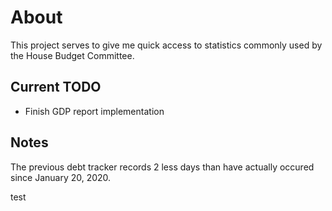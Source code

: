 # About

This project serves to give me quick access to statistics commonly used by the House Budget Committee.

## Current TODO

- Finish GDP report implementation

## Notes

The previous debt tracker records 2 less days than have actually occured since January 20, 2020.

test
